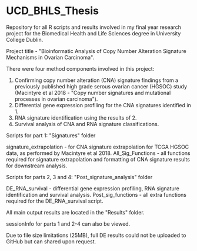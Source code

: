 # UCD_BHLS_Thesis
Repository for all R scripts and results involved in my final year research project for the Biomedical Health and Life Sciences degree in University College Dublin. 

Project title - "Bioinformatic Analysis of Copy Number Alteration Signature Mechanisms in Ovarian Carcinoma".  

There were four method components involved in this project:
1. Confirming copy number alteration (CNA) signature findings from a previously published high grade serous ovarian cancer (HGSOC) study 
   (Macintyre et al 2018 - "Copy number signatures and mutational processes in ovarian carcinoma").
2. Differential gene expression profiling for the CNA signatures identified in 1.
3. RNA signature identification using the results of 2.
4. Survival analysis of CNA and RNA signature classifications.

Scripts for part 1: "Signatures" folder

signature_extrapolation - for CNA signature extrapolation for TCGA HGSOC data, as performed by Macintyre et al 2018.
All_Sig_Functions - all functions required for signature extrapolation and formatting of CNA signature results for downstream analysis.

Scripts for parts 2, 3 and 4: "Post_signature_analysis" folder

DE_RNA_survival - differential gene expression profiling, RNA signature identification and survival analysis.
Post_sig_functions - all extra functions required for the DE_RNA_survival script.

All main output results are located in the "Results" folder.

sessionInfo for parts 1 and 2-4 can also be viewed.

Due to file size  limitations (25MB), full DE results could not be uploaded to GitHub but can shared upon request.
